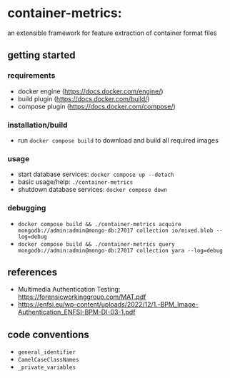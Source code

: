 # **container-metrics**:
an extensible framework for feature extraction of container format files
## getting started
### requirements
- docker engine (https://docs.docker.com/engine/)
- build plugin (https://docs.docker.com/build/)
- compose plugin (https://docs.docker.com/compose/)
### installation/build
- run `docker compose build` to download and build all required images
### usage
- start database services: `docker compose up --detach`
- basic usage/help: `./container-metrics`
- shutdown database services: `docker compose down`
### debugging
- `docker compose build && ./container-metrics acquire mongodb://admin:admin@mongo-db:27017 collection io/mixed.blob --log=debug`
- `docker compose build && ./container-metrics query mongodb://admin:admin@mongo-db:27017 collection yara --log=debug`
## references
- Multimedia Authentication Testing: https://forensicworkinggroup.com/MAT.pdf
- https://enfsi.eu/wp-content/uploads/2022/12/1.-BPM_Image-Authentication_ENFSI-BPM-DI-03-1.pdf
## code conventions
- `general_identifier`
- `CamelCaseClassNames`
- `_private_variables`
